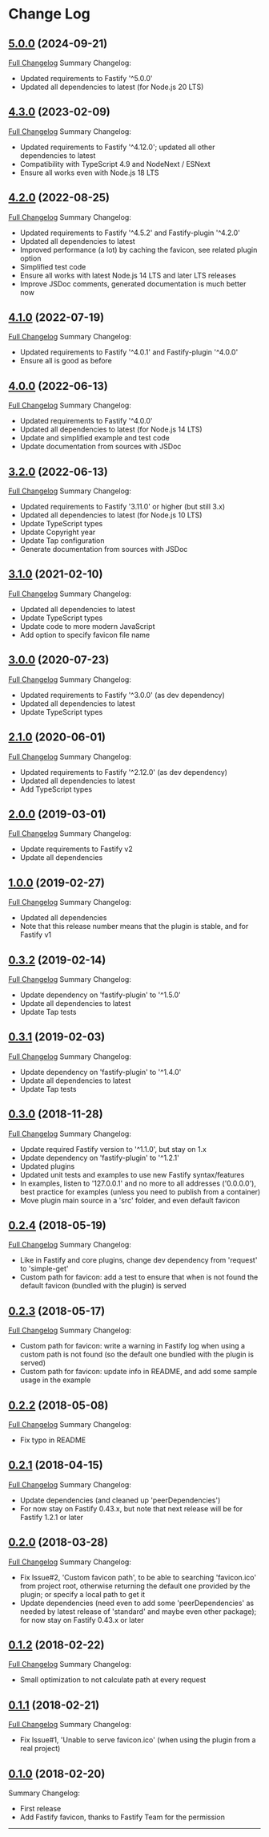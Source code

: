 # Change Log

## [5.0.0](https://github.com/smartiniOnGitHub/fastify-favicon/releases/tag/5.0.0) (2024-09-21)
[Full Changelog](https://github.com/smartiniOnGitHub/fastify-favicon/compare/4.3.0...5.0.0)
Summary Changelog:
- Updated requirements to Fastify '^5.0.0'
- Updated all dependencies to latest (for Node.js 20 LTS)

## [4.3.0](https://github.com/smartiniOnGitHub/fastify-favicon/releases/tag/4.3.0) (2023-02-09)
[Full Changelog](https://github.com/smartiniOnGitHub/fastify-favicon/compare/4.2.0...4.3.0)
Summary Changelog:
- Updated requirements to Fastify '^4.12.0'; 
  updated all other dependencies to latest
- Compatibility with TypeScript 4.9 and NodeNext / ESNext
- Ensure all works even with Node.js 18 LTS

## [4.2.0](https://github.com/smartiniOnGitHub/fastify-favicon/releases/tag/4.2.0) (2022-08-25)
[Full Changelog](https://github.com/smartiniOnGitHub/fastify-favicon/compare/4.1.0...4.2.0)
Summary Changelog:
- Updated requirements to Fastify '^4.5.2' and Fastify-plugin '^4.2.0'
- Updated all dependencies to latest
- Improved performance (a lot) by caching the favicon, see related plugin option
- Simplified test code
- Ensure all works with latest Node.js 14 LTS and later LTS releases
- Improve JSDoc comments, generated documentation is much better now

## [4.1.0](https://github.com/smartiniOnGitHub/fastify-favicon/releases/tag/4.1.0) (2022-07-19)
[Full Changelog](https://github.com/smartiniOnGitHub/fastify-favicon/compare/4.0.0...4.1.0)
Summary Changelog:
- Updated requirements to Fastify '^4.0.1' and Fastify-plugin '^4.0.0'
- Ensure all is good as before

## [4.0.0](https://github.com/smartiniOnGitHub/fastify-favicon/releases/tag/4.0.0) (2022-06-13)
[Full Changelog](https://github.com/smartiniOnGitHub/fastify-favicon/compare/3.2.0...4.0.0)
Summary Changelog:
- Updated requirements to Fastify '^4.0.0'
- Updated all dependencies to latest (for Node.js 14 LTS)
- Update and simplified example and test code
- Update documentation from sources with JSDoc

## [3.2.0](https://github.com/smartiniOnGitHub/fastify-favicon/releases/tag/3.2.0) (2022-06-13)
[Full Changelog](https://github.com/smartiniOnGitHub/fastify-favicon/compare/3.1.0...3.2.0)
Summary Changelog:
- Updated requirements to Fastify '3.11.0' or higher (but still 3.x)
- Updated all dependencies to latest (for Node.js 10 LTS)
- Update TypeScript types
- Update Copyright year
- Update Tap configuration
- Generate documentation from sources with JSDoc

## [3.1.0](https://github.com/smartiniOnGitHub/fastify-favicon/releases/tag/3.1.0) (2021-02-10)
[Full Changelog](https://github.com/smartiniOnGitHub/fastify-favicon/compare/3.0.0...3.1.0)
Summary Changelog:
- Updated all dependencies to latest
- Update TypeScript types
- Update code to more modern JavaScript
- Add option to specify favicon file name

## [3.0.0](https://github.com/smartiniOnGitHub/fastify-favicon/releases/tag/3.0.0) (2020-07-23)
[Full Changelog](https://github.com/smartiniOnGitHub/fastify-favicon/compare/2.1.0...3.0.0)
Summary Changelog:
- Updated requirements to Fastify '^3.0.0' (as dev dependency)
- Updated all dependencies to latest
- Update TypeScript types

## [2.1.0](https://github.com/smartiniOnGitHub/fastify-favicon/releases/tag/2.1.0) (2020-06-01)
[Full Changelog](https://github.com/smartiniOnGitHub/fastify-favicon/compare/2.0.0...2.1.0)
Summary Changelog:
- Updated requirements to Fastify '^2.12.0' (as dev dependency)
- Updated all dependencies to latest
- Add TypeScript types

## [2.0.0](https://github.com/smartiniOnGitHub/fastify-favicon/releases/tag/2.0.0) (2019-03-01)
[Full Changelog](https://github.com/smartiniOnGitHub/fastify-favicon/compare/1.0.0...2.0.0)
Summary Changelog:
- Update requirements to Fastify v2
- Update all dependencies

## [1.0.0](https://github.com/smartiniOnGitHub/fastify-favicon/releases/tag/1.0.0) (2019-02-27)
[Full Changelog](https://github.com/smartiniOnGitHub/fastify-favicon/compare/0.3.2...1.0.0)
Summary Changelog:
- Updated all dependencies
- Note that this release number means that the plugin is stable, 
  and for Fastify v1

## [0.3.2](https://github.com/smartiniOnGitHub/fastify-favicon/releases/tag/0.3.2) (2019-02-14)
[Full Changelog](https://github.com/smartiniOnGitHub/fastify-favicon/compare/0.3.1...0.3.2)
Summary Changelog:
- Update dependency on 'fastify-plugin' to '^1.5.0'
- Update all dependencies to latest
- Update Tap tests

## [0.3.1](https://github.com/smartiniOnGitHub/fastify-favicon/releases/tag/0.3.1) (2019-02-03)
[Full Changelog](https://github.com/smartiniOnGitHub/fastify-favicon/compare/0.3.0...0.3.1)
Summary Changelog:
- Update dependency on 'fastify-plugin' to '^1.4.0'
- Update all dependencies to latest
- Update Tap tests

## [0.3.0](https://github.com/smartiniOnGitHub/fastify-favicon/releases/tag/0.3.0) (2018-11-28)
[Full Changelog](https://github.com/smartiniOnGitHub/fastify-favicon/compare/0.2.4...0.3.0)
Summary Changelog:
- Update required Fastify version to '^1.1.0', but stay on 1.x
- Update dependency on 'fastify-plugin' to '^1.2.1'
- Updated plugins
- Updated unit tests and examples to use new Fastify syntax/features
- In examples, listen to '127.0.0.1' and no more to all addresses ('0.0.0.0'),
  best practice for examples (unless you need to publish from a container)
- Move plugin main source in a 'src' folder, and even default favicon

## [0.2.4](https://github.com/smartiniOnGitHub/fastify-favicon/releases/tag/0.2.4) (2018-05-19)
[Full Changelog](https://github.com/smartiniOnGitHub/fastify-favicon/compare/0.2.3...0.2.4)
Summary Changelog:
- Like in Fastify and core plugins, change dev dependency from 'request' to 'simple-get'
- Custom path for favicon: add a test to ensure that when is not found the default favicon (bundled with the plugin) is served

## [0.2.3](https://github.com/smartiniOnGitHub/fastify-favicon/releases/tag/0.2.3) (2018-05-17)
[Full Changelog](https://github.com/smartiniOnGitHub/fastify-favicon/compare/0.2.2...0.2.3)
Summary Changelog:
- Custom path for favicon: write a warning in Fastify log when using a custom path is not found (so the default one bundled with the plugin is served)
- Custom path for favicon: update info in README, and add some sample usage in the example

## [0.2.2](https://github.com/smartiniOnGitHub/fastify-favicon/releases/tag/0.2.2) (2018-05-08)
[Full Changelog](https://github.com/smartiniOnGitHub/fastify-favicon/compare/0.2.1...0.2.2)
Summary Changelog:
- Fix typo in README

## [0.2.1](https://github.com/smartiniOnGitHub/fastify-favicon/releases/tag/0.2.1) (2018-04-15)
[Full Changelog](https://github.com/smartiniOnGitHub/fastify-favicon/compare/0.2.0...0.2.1)
Summary Changelog:
- Update dependencies (and cleaned up 'peerDependencies')
- For now stay on Fastify 0.43.x, but note that next release will be for Fastify 1.2.1 or later

## [0.2.0](https://github.com/smartiniOnGitHub/fastify-favicon/releases/tag/0.2.0) (2018-03-28)
[Full Changelog](https://github.com/smartiniOnGitHub/fastify-favicon/compare/0.1.2...0.2.0)
Summary Changelog:
- Fix Issue#2, 'Custom favicon path', to be able to searching 'favicon.ico' from project root, otherwise returning the default one provided by the plugin; or specify a local path to get it
- Update dependencies (need even to add some 'peerDependencies' as needed by latest release of 'standard' and maybe even other package); for now stay on Fastify 0.43.x or later

## [0.1.2](https://github.com/smartiniOnGitHub/fastify-favicon/releases/tag/0.1.2) (2018-02-22)
[Full Changelog](https://github.com/smartiniOnGitHub/fastify-favicon/compare/0.1.1...0.1.2)
Summary Changelog:
- Small optimization to not calculate path at every request

## [0.1.1](https://github.com/smartiniOnGitHub/fastify-favicon/releases/tag/0.1.1) (2018-02-21)
[Full Changelog](https://github.com/smartiniOnGitHub/fastify-favicon/compare/0.1.0...0.1.1)
Summary Changelog:
- Fix Issue#1, 'Unable to serve favicon.ico' (when using the plugin from a real project)

## [0.1.0](https://github.com/smartiniOnGitHub/fastify-favicon/releases/tag/0.1.0) (2018-02-20)
Summary Changelog:
- First release
- Add Fastify favicon, thanks to Fastify Team for the permission

----
